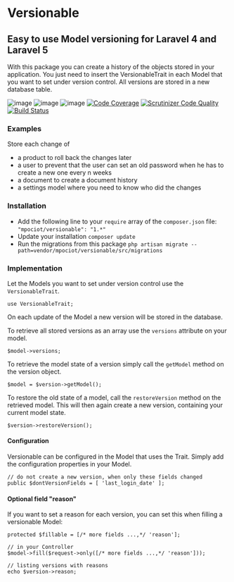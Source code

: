 # Versionable
## Easy to use Model versioning for Laravel 4 and Laravel 5

With this package you can create a history of the objects stored in your application. You just need to insert the VersionableTrait in each Model that you want to set under version control. All versions are stored in a new database table.


![image](http://img.shields.io/packagist/v/mpociot/versionable.svg?style=flat)
![image](http://img.shields.io/packagist/l/mpociot/versionable.svg?style=flat)
![image](http://img.shields.io/packagist/dt/mpociot/versionable.svg?style=flat)
[![Code Coverage](https://scrutinizer-ci.com/g/mpociot/versionable/badges/coverage.png?b=2.0)](https://scrutinizer-ci.com/g/mpociot/versionable/?branch=2.0)
[![Scrutinizer Code Quality](https://scrutinizer-ci.com/g/mpociot/versionable/badges/quality-score.png?b=2.0)](https://scrutinizer-ci.com/g/mpociot/versionable/?branch=2.0)
[![Build Status](https://travis-ci.org/mpociot/versionable.svg?branch=2.0)](https://travis-ci.org/mpociot/versionable)

### Examples

Store each change of
* a product to roll back the changes later
* a user to prevent that the user can set an old password when he has to create a new one every n weeks
* a document to create a document history
* a settings model where you need to know who did the changes

### Installation

* Add the following line to your `require` array of the `composer.json` file:
`"mpociot/versionable": "1.*"`
* Update your installation `composer update`
* Run the migrations from this package
`php artisan migrate --path=vendor/mpociot/versionable/src/migrations`

### Implementation

Let the Models you want to set under version control use the `VersionableTrait`.

    use VersionableTrait;

On each update of the Model a new version will be stored in the database.

To retrieve all stored versions as an array use the `versions` attribute on your model.

    $model->versions;

To retrieve the model state of a version simply call the `getModel` method on the version object.

    $model = $version->getModel();

To restore the old state of a model, call the `restoreVersion` method on the retrieved model. This will then again create a new version, containing your current model state.

    $version->restoreVersion();
    
#### Configuration

Versionable can be configured in the Model that uses the Trait. Simply add the configuration properties in your Model.

    // do not create a new version, when only these fields changed
    public $dontVersionFields = [ 'last_login_date' ];

#### Optional field "reason"

If you want to set a reason for each version, you can set this when filling a versionable Model:

    protected $fillable = [/* more fields ...,*/ 'reason'];
    
    // in your Controller
    $model->fill($request->only([/* more fields ...,*/ 'reason']));

    // listing versions with reasons
    echo $version->reason;
